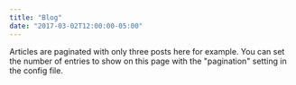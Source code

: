 ```yaml
---
title: "Blog"
date: "2017-03-02T12:00:00-05:00"
---
```


Articles are paginated with only three posts here for example. You can set the number of entries to show on this page with the "pagination" setting in the config file.
